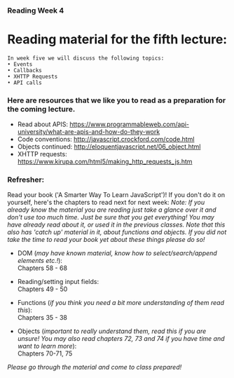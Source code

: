 ### Reading Week 4


# Reading material for the fifth lecture:

```
In week five we will discuss the following topics:
• Events
• Callbacks
• XHTTP Requests
• API calls
```

### Here are resources that we like you to read as a preparation for the coming lecture. 

- Read about APIS: https://www.programmableweb.com/api-university/what-are-apis-and-how-do-they-work
- Code conventions: http://javascript.crockford.com/code.html
- Objects continued: http://eloquentjavascript.net/06_object.html
- XHTTP requests: https://www.kirupa.com/html5/making_http_requests_js.htm


### Refresher:
Read your book ('A Smarter Way To Learn JavaScript')! If you don't do it on yourself, here's the chapters to read next for next week:
*Note: If you already know the material you are reading just take a glance over it and don't use too much time. Just be sure that you get everything! You may have already read about it, or used it  in the previous classes. Note that this also has 'catch up' material in it, about functions and objects. If you did not take the time to read your book yet about these things please do so!*

* DOM (*may have known material, know how to select/search/append elements etc.!*):</br>
Chapters 58 - 68

* Reading/setting input fields:</br>
Chapters 49 - 50

* Functions (*if you think you need a bit more understanding of them read this*):</br>
Chapters 35 - 38

* Objects (*important to really understand them, read this if you are unsure! You may also read chapters 72, 73 and 74 if you have time and want to learn more*):</br>
Chapters 70-71, 75

_Please go through the material and come to class prepared!_

